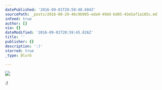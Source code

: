 ```yaml
---
datePublished: '2016-09-01T20:59:48.684Z'
sourcePath: _posts/2016-08-29-46c9b905-eda9-49dd-bd05-43e5af1a185c.md
inFeed: true
author: []
via: {}
dateModified: '2016-09-01T20:59:45.826Z'
title: ''
publisher: {}
description: ':)'
starred: true
_type: Blurb

---
```

![](https://the-grid-user-content.s3-us-west-2.amazonaws.com/c3ddc2c3-2676-4883-84be-c1de2a18ec74.jpg)

_:)_